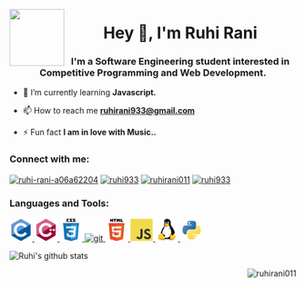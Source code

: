  <img align="left" width="96" height="100" src="https://media4.giphy.com/media/Cmr1OMJ2FN0B2/giphy.gif?cid=ecf05e47br8rp5ihlefhjvqzklwareabyc6ttr8iilnqv6s9&rid=giphy.gif&ct=g"><h1 align="center"> Hey 👋, I'm Ruhi Rani</h1>

<h3 align="center">I'm a Software Engineering student interested in Competitive Programming and Web Development.</h3>


- 🌱 I’m currently learning **Javascript.**

- 📫 How to reach me **ruhirani933@gmail.com**

- ⚡ Fun fact **I am in love with Music..**

<h3 align="left">Connect with me:</h3>
<p align="left">
<a href="https://linkedin.com/in/ruhi-rani-a06a62204" target="blank"><img align="center" src="https://raw.githubusercontent.com/rahuldkjain/github-profile-readme-generator/master/src/images/icons/Social/linked-in-alt.svg" alt="ruhi-rani-a06a62204" height="30" width="40" /></a>
<a href="https://www.codechef.com/users/ruhi933" target="blank"><img align="center" src="https://cdn.jsdelivr.net/npm/simple-icons@3.1.0/icons/codechef.svg" alt="ruhi933" height="30" width="40" /></a>
<a href="https://www.hackerrank.com/ruhirani011" target="blank"><img align="center" src="https://raw.githubusercontent.com/rahuldkjain/github-profile-readme-generator/master/src/images/icons/Social/hackerrank.svg" alt="ruhirani011" height="30" width="40" /></a>
<a href="https://codeforces.com/profile/ruhi933" target="blank"><img align="center" src="https://cdn.jsdelivr.net/npm/simple-icons@3.0.1/icons/codeforces.svg" alt="ruhi933" height="30" width="40" /></a>
</p>

<h3 align="left">Languages and Tools:</h3>
<p align="left"> <a href="https://www.cprogramming.com/" target="_blank"> <img src="https://raw.githubusercontent.com/devicons/devicon/master/icons/c/c-original.svg" alt="c" width="40" height="40"/> </a> <a href="https://www.w3schools.com/cpp/" target="_blank"> <img src="https://raw.githubusercontent.com/devicons/devicon/master/icons/cplusplus/cplusplus-original.svg" alt="cplusplus" width="40" height="40"/> </a> <a href="https://www.w3schools.com/css/" target="_blank"> <img src="https://raw.githubusercontent.com/devicons/devicon/master/icons/css3/css3-original-wordmark.svg" alt="css3" width="40" height="40"/> </a> <a href="https://git-scm.com/" target="_blank"> <img src="https://www.vectorlogo.zone/logos/git-scm/git-scm-icon.svg" alt="git" width="40" height="40"/> </a> <a href="https://www.w3.org/html/" target="_blank"> <img src="https://raw.githubusercontent.com/devicons/devicon/master/icons/html5/html5-original-wordmark.svg" alt="html5" width="40" height="40"/> </a> <a href="https://developer.mozilla.org/en-US/docs/Web/JavaScript" target="_blank"> <img src="https://raw.githubusercontent.com/devicons/devicon/master/icons/javascript/javascript-original.svg" alt="javascript" width="40" height="40"/> </a> <a href="https://www.linux.org/" target="_blank"> <img src="https://raw.githubusercontent.com/devicons/devicon/master/icons/linux/linux-original.svg" alt="linux" width="40" height="40"/> </a> <a href="https://www.python.org" target="_blank"> <img src="https://raw.githubusercontent.com/devicons/devicon/master/icons/python/python-original.svg" alt="python" width="40" height="40"/> </a> </p>

![Ruhi's github stats](https://github-readme-stats.vercel.app/api?username=ruhirani011&count_private=true&theme=tokyonight&hide=contribs,prs)
</details>
<p align="right"> <img src="https://komarev.com/ghpvc/?username=ruhirani011&label=Profile%20views&color=0e75b6&style=flat" alt="ruhirani011" /> </p>

